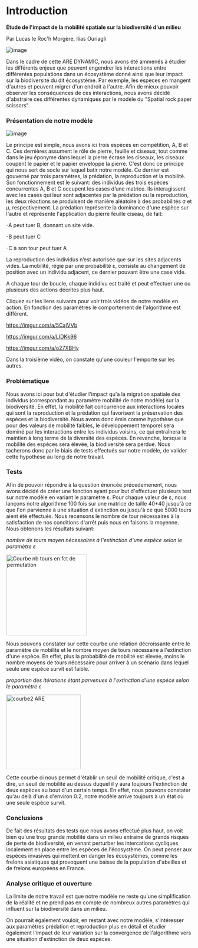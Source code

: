 # Introduction

**Étude de l'impact de la mobilité spatiale sur la biodiversité d'un milieu**

Par Lucas le Roc'h Morgère, Ilias Ouriagli

![image](https://user-images.githubusercontent.com/125641635/233152681-69193145-5ad4-497c-8430-d6388c9ffbc9.png)

Dans le cadre de cette ARE DYNAMIC, nous avons été ammenés à étudier les différents enjeux que peuvent engendrer les interactions entre différentes populations dans un écosystème donné ainsi que leur impact sur la biodiversité du dit écosystème. Par exemple, les espèces en mangent d'autres et peuvent migrer d'un endroit à l'autre. Afin de mieux pouvoir observer les conséquences de ces interactions, nous avons décidé d'abstraire ces différentes dynamiques par le modèle du "Spatial rock paper scissors".

### Présentation de notre modèle

![image](https://user-images.githubusercontent.com/125641635/233149337-59fe4ca0-3582-4dbc-b384-f12aff287494.png)

Le principe est simple, nous avons ici trois espèces en compétition, A, B et C. Ces dernières assument le rôle de pierre, feuille et ciseaux, tout comme dans le jeu éponyme dans lequel la pierre écrase les ciseaux, les ciseaux coupent le papier et le papier enveloppe la pierre. C'est donc ce principe qui nous sert de socle sur lequel batir notre modèle.
Ce dernier est gouverné par trois paramètres, la prédation, la reproduction et la mobilité. Son fonctionnement est le suivant: des individus des trois espèces concurrentes A, B et C occupent les cases d’une matrice. Ils interagissent avec les cases qui leur sont adjacentes par la prédation ou la reproduction, les deux réactions se produisent de manière aléatoire à des probabilités σ et μ, respectivement. La prédation représente la dominance d'une espèce sur l'autre et représente l'application du pierre feuille ciseau, de fait: 

-A peut tuer B, donnant un site vide. 

-B peut tuer C

-C à son tour peut tuer A

La reproduction des individus n’est autorisée que sur les sites adjacents vides. La mobilité, régie par une probabilité ε, consiste au changement de position avec un individu adjacent, ce dernier pouvant être une case vide.

A chaque tour de boucle, chaque indidivu est traité et peut effectuer une ou plusieurs des actions décrites plus haut.

Cliquez sur les liens suivants pour voir trois vidéos de notre modèle en action. En fonction des paramètres le comportement de l'algorithme est différent.

https://imgur.com/a/5CajVVb

https://imgur.com/a/LIDKk96

https://imgur.com/a/o27XBHy

Dans la troisième vidéo, on constate qu'une couleur l'emporte sur les autres. 


### Problématique

Nous avons ici pour but d'étudier l'impact qu'a la migration spatiale des individus (correspondant au paramètre mobilité de notre modèle) sur la biodiversité. En effet, la mobilité fait concurrence aux interactions locales qui sont la reproduction et la prédation qui favorisent la préservation des espèces et la biodiversité. Nous avons donc émis comme hypothèse que pour des valeurs de mobilité faibles, le développement temporel sera dominé par les interactions entre les individus voisins, ce qui entraînera le maintien à long terme de la diversité des espèces. En revanche, lorsque la mobilité des espèces sera élevée, la biodiversité sera perdue. Nous tacherons donc par le biais de tests effectués sur notre modèle, de valider cette hypothèse au long de notre travail.

### Tests

Afin de pouvoir répondre à la question énoncée précedemenent, nous avons décidé de créer une fonction ayant pour but d'effectuer plusieurs test sur notre modèle en variant le paramètre ε. Pour chaque valeur de ε, nous lançons notre algorithme 100 fois sur une matrice de taille 40*40 jusqu'à ce que l'on parvienne à une situation d'extinction ou jusqu'à ce que 5000 tours aient été effectués. Nous recensons le nombre de tour nécessaires à la satisfaction de nos conditions d'arrêt puis nous en faisons la moyenne. Nous obtenons les résultats suivant:

*nombre de tours moyen nécessaires à l'extinction d'une espèce selon le paramètre ε*

<img width="219" alt="Courbe nb tours en fct de permutation" src="https://user-images.githubusercontent.com/125641635/233406310-ef4bc624-6507-4dbe-93fa-bcc9bef3f38b.PNG">

Nous pouvons constater sur cette courbe une relation décroissante entre le paramètre de mobilité et le nombre moyen de tours nécessaire à l'extinction d'une espèce. En effet, plus la probabilité de mobilité est élevée, moins le nombre moyens de tours nécessaire pour arriver à un scénario dans lequel seule une espèce survit est faible.

*proportion des itérations étant parvenues à l'extinction d'une espèce selon le paramètre ε*

<img width="202" alt="courbe2 ARE" src="https://user-images.githubusercontent.com/125641635/233484278-fa590816-74d1-4fa5-8b39-e7f6d71ec0ba.PNG">

Cette courbe ci nous permet d'établir un seuil de mobilité critique, c'est a dire, un seuil de mobilité au dessus duquel il y aura toujours l'extinction de deux espèces au bout d'un certain temps. En effet, nous pouvons constater qu'au delà d'un ε d'environ 0.2, notre modèle arrive toujours à un état où une seule espèce survit.

### Conclusions

De fait des résultats des tests que nous avons effectué plus haut, on voit bien qu'une trop grande mobilité dans un milieu entraine de grands risques de perte de biodiversité, en venant perturber les intercations cycliques localement en place entre les espèces de l'écosystème. On peut penser aux espèces invasives qui mettent en danger les écosystèmes, comme les frelons asiatiques qui provoquent une baisse de la population d'abeilles et de frelons européens en France. 

### Analyse critique et ouverture

La limite de notre travail est que notre modèle ne reste qu'une simplification de la réalité et ne prend pas en compte de nombreux autres paramètres qui influent sur la biodiversité dans un milieu.

On pourrait également vouloir, en restant avec notre modèle, s'intéresser aux paramètres prédation et reproduction plus en détail et étudier également l'impact de leur variation sur la convergence de l'algorithme vers une situation d'extinction de deux espèces.

